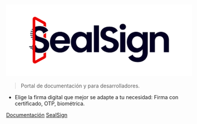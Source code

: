 
![sealsign](./images/sealsign-logo.png)

> Portal de documentación y para desarrolladores.

- Elige la firma digital que mejor se adapte a tu necesidad: Firma con certificado, OTP, biométrica.

[Documentación](es/monitor/monitor)
[SealSign](https://www.sealsign.es)